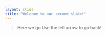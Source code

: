 ```yaml
---
layout: slide
title: "Welcome to our second slide!"
---
```

> Here we go
Use the left arrow to go back!
